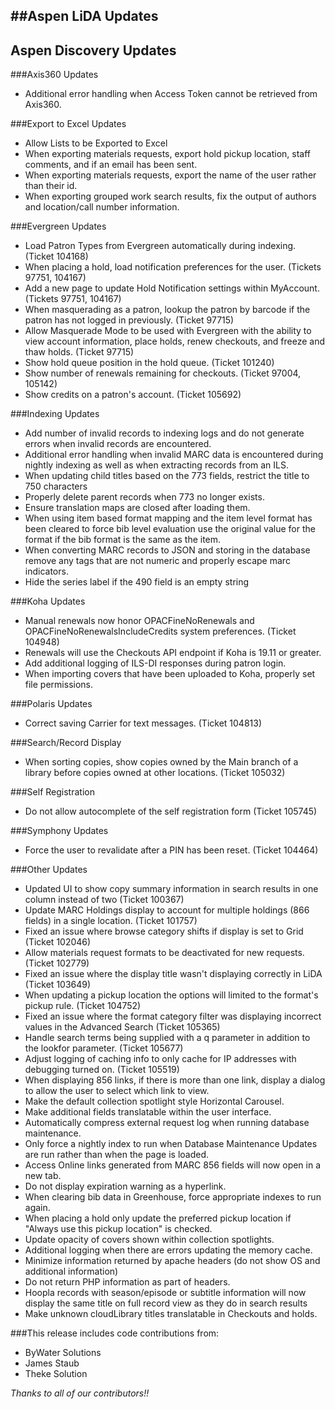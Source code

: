 ##Aspen LiDA Updates
- 

## Aspen Discovery Updates

###Axis360 Updates
- Additional error handling when Access Token cannot be retrieved from Axis360.

###Export to Excel Updates
- Allow Lists to be Exported to Excel
- When exporting materials requests, export hold pickup location, staff comments, and if an email has been sent. 
- When exporting materials requests, export the name of the user rather than their id. 
- When exporting grouped work search results, fix the output of authors and location/call number information. 

###Evergreen Updates
- Load Patron Types from Evergreen automatically during indexing. (Ticket 104168)
- When placing a hold, load notification preferences for the user. (Tickets 97751, 104167)
- Add a new page to update Hold Notification settings within MyAccount. (Tickets 97751, 104167) 
- When masquerading as a patron, lookup the patron by barcode if the patron has not logged in previously. (Ticket 97715)
- Allow Masquerade Mode to be used with Evergreen with the ability to view account information, place holds, renew checkouts, and freeze and thaw holds. (Ticket 97715)
- Show hold queue position in the hold queue. (Ticket 101240)
- Show number of renewals remaining for checkouts. (Ticket 97004, 105142)
- Show credits on a patron's account. (Ticket 105692)

###Indexing Updates
- Add number of invalid records to indexing logs and do not generate errors when invalid records are encountered.
- Additional error handling when invalid MARC data is encountered during nightly indexing as well as when extracting records from an ILS.
- When updating child titles based on the 773 fields, restrict the title to 750 characters
- Properly delete parent records when 773 no longer exists. 
- Ensure translation maps are closed after loading them.
- When using item based format mapping and the item level format has been cleared to force bib level evaluation use the original value for the format if the bib format is the same as the item.
- When converting MARC records to JSON and storing in the database remove any tags that are not numeric and properly escape marc indicators. 
- Hide the series label if the 490 field is an empty string

###Koha Updates
- Manual renewals now honor OPACFineNoRenewals and OPACFineNoRenewalsIncludeCredits system preferences. (Ticket 104948)
- Renewals will use the Checkouts API endpoint if Koha is 19.11 or greater.
- Add additional logging of ILS-DI responses during patron login.
- When importing covers that have been uploaded to Koha, properly set file permissions.

###Polaris Updates
- Correct saving Carrier for text messages. (Ticket 104813)

###Search/Record Display
- When sorting copies, show copies owned by the Main branch of a library before copies owned at other locations. (Ticket 105032)

###Self Registration
- Do not allow autocomplete of the self registration form  (Ticket 105745)

###Symphony Updates
- Force the user to revalidate after a PIN has been reset. (Ticket 104464)

###Other Updates
- Updated UI to show copy summary information in search results in one column instead of two (Ticket 100367)
- Update MARC Holdings display to account for multiple holdings (866 fields) in a single location. (Ticket 101757)
- Fixed an issue where browse category shifts if display is set to Grid (Ticket 102046)
- Allow materials request formats to be deactivated for new requests. (Ticket 102779)
- Fixed an issue where the display title wasn't displaying correctly in LiDA (Ticket 103649)
- When updating a pickup location the options will limited to the format's pickup rule. (Ticket 104752)
- Fixed an issue where the format category filter was displaying incorrect values in the Advanced Search (Ticket 105365)
- Handle search terms being supplied with a q parameter in addition to the lookfor parameter. (Ticket 105677)
- Adjust logging of caching info to only cache for IP addresses with debugging turned on. (Ticket 105519)
- When displaying 856 links, if there is more than one link, display a dialog to allow the user to select which link to view. 
- Make the default collection spotlight style Horizontal Carousel.
- Make additional fields translatable within the user interface.
- Automatically compress external request log when running database maintenance. 
- Only force a nightly index to run when Database Maintenance Updates are run rather than when the page is loaded.  
- Access Online links generated from MARC 856 fields will now open in a new tab.
- Do not display expiration warning as a hyperlink. 
- When clearing bib data in Greenhouse, force appropriate indexes to run again.
- When placing a hold only update the preferred pickup location if "Always use this pickup location" is checked.
- Update opacity of covers shown within collection spotlights. 
- Additional logging when there are errors updating the memory cache.
- Minimize information returned by apache headers (do not show OS and additional information)
- Do not return PHP information as part of headers.
- Hoopla records with season/episode or subtitle information will now display the same title on full record view as they do in search results
- Make unknown cloudLibrary titles translatable in Checkouts and holds. 

###This release includes code contributions from:
- ByWater Solutions
- James Staub
- Theke Solution

_Thanks to all of our contributors!!_